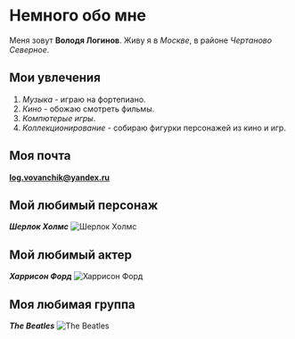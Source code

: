 # Немного обо мне
Меня зовут **Володя Логинов**. Живу я в *Москве*, в районе *Чертаново Северное*.
## Мои увлечения
1. *Музыка* - играю на фортепиано.
2. *Кино* - обожаю смотреть фильмы.
3. *Компютерые игры*.
4. *Коллекционирование* - собираю фигурки персонажей из кино и игр.
## Моя почта
[**log.vovanchik@yandex.ru**](log.vovanchik@yandex.ru)
## Мой любимый персонаж
***Шерлок Холмс***
![Шерлок Холмс](http://blagozelo.ru/wp-content/uploads/2017/09/%D0%A8%D0%B5%D1%80%D0%BB%D0%BE%D0%BA-%D0%A5%D0%BE%D0%BB%D0%BC%D1%81.jpg)
## Мой любимый актер
***Харрисон Форд***
![Харрисон Форд](http://ibgnews.com/wp-content/uploads/2016/07/Harrison-Ford.jpg)
## Моя любимая группа
***The Beatles***
![The Beatles](http://zakarpattyafm.com.ua/wp-content/uploads/2017/03/1-2-1024x640.jpg)
